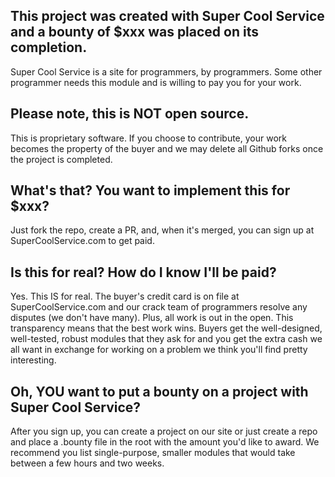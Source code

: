 ## This project was created with Super Cool Service and a bounty of $xxx was placed on its completion.
Super Cool Service is a site for programmers, by programmers.
Some other programmer needs this module and is willing to pay you for your work.

## Please note, this is NOT open source.
This is proprietary software.
If you choose to contribute, your work becomes the property of the buyer and we may delete all Github forks once the project is completed.

## What's that?  You want to implement this for $xxx?
Just fork the repo, create a PR, and, when it's merged, you can sign up at SuperCoolService.com to get paid.

## Is this for real?  How do I know I'll be paid?
Yes. This IS for real.
The buyer's credit card is on file at SuperCoolService.com and our crack team of programmers resolve any disputes (we don't have many).
Plus, all work is out in the open. 
This transparency means that the best work wins.
Buyers get the well-designed, well-tested, robust modules that they ask for and you get the extra cash we all want in exchange for working on a problem we think you'll find pretty interesting.

## Oh, YOU want to put a bounty on a project with Super Cool Service?
After you sign up, you can create a project on our site or just create a repo and place a .bounty file in the root with the amount you'd like to award.
We recommend you list single-purpose, smaller modules that would take between a few hours and two weeks.
